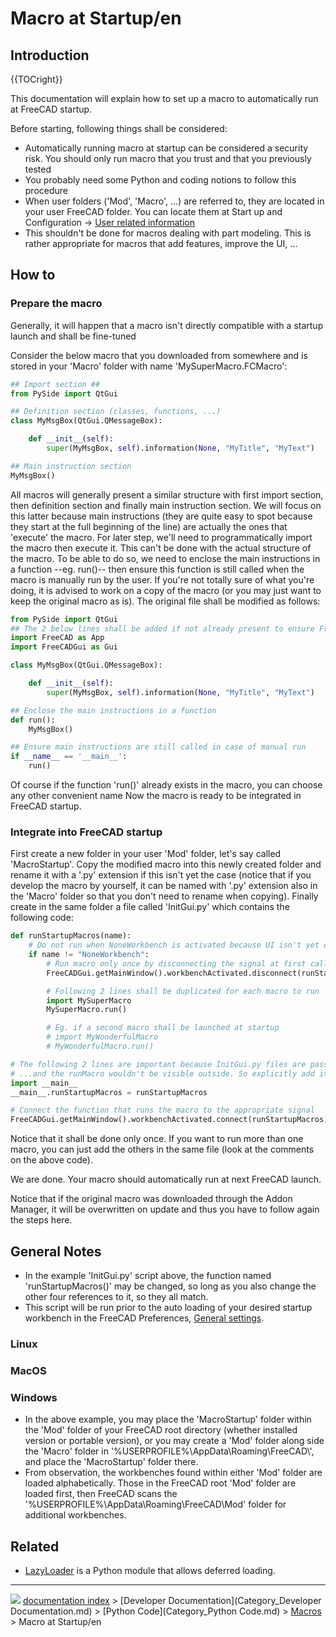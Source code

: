 # Macro at Startup/en
## Introduction


{{TOCright}}

This documentation will explain how to set up a macro to automatically run at FreeCAD startup.

Before starting, following things shall be considered:

-   Automatically running macro at startup can be considered a security risk. You should only run macro that you trust and that you previously tested
-   You probably need some Python and coding notions to follow this procedure
-   When user folders (\'Mod\', \'Macro\', \...) are referred to, they are located in your user FreeCAD folder. You can locate them at Start up and Configuration → [User related information](Start_up_and_Configuration#User_related_information.md)
-   This shouldn\'t be done for macros dealing with part modeling. This is rather appropriate for macros that add features, improve the UI, \...

## How to 

### Prepare the macro 

Generally, it will happen that a macro isn\'t directly compatible with a startup launch and shall be fine-tuned

Consider the below macro that you downloaded from somewhere and is stored in your \'Macro\' folder with name \'MySuperMacro.FCMacro\':


```python
## Import section ##
from PySide import QtGui

## Definition section (classes, functions, ...)
class MyMsgBox(QtGui.QMessageBox):

    def __init__(self):
        super(MyMsgBox, self).information(None, "MyTitle", "MyText")

## Main instruction section
MyMsgBox()
```

All macros will generally present a similar structure with first import section, then definition section and finally main instruction section. We will focus on this latter because main instructions (they are quite easy to spot because they start at the full beginning of the line) are actually the ones that \'execute\' the macro. For later step, we\'ll need to programmatically import the macro then execute it. This can\'t be done with the actual structure of the macro. To be able to do so, we need to enclose the main instructions in a function \--eg. run()\-- then ensure this function is still called when the macro is manually run by the user. If you\'re not totally sure of what you\'re doing, it is advised to work on a copy of the macro (or you may just want to keep the original macro as is). The original file shall be modified as follows:


```python
from PySide import QtGui
## The 2 below lines shall be added if not already present to ensure FreeCAD modules are imported
import FreeCAD as App
import FreeCADGui as Gui

class MyMsgBox(QtGui.QMessageBox):

    def __init__(self):
        super(MyMsgBox, self).information(None, "MyTitle", "MyText")

## Enclose the main instructions in a function
def run():
    MyMsgBox()

## Ensure main instructions are still called in case of manual run
if __name__ == '__main__':
    run()
```

Of course if the function \'run()\' already exists in the macro, you can choose any other convenient name Now the macro is ready to be integrated in FreeCAD startup.

### Integrate into FreeCAD startup 

First create a new folder in your user \'Mod\' folder, let\'s say called \'MacroStartup\'. Copy the modified macro into this newly created folder and rename it with a \'.py\' extension if this isn\'t yet the case (notice that if you develop the macro by yourself, it can be named with \'.py\' extension also in the \'Macro\' folder so that you don\'t need to rename when copying). Finally create in the same folder a file called \'InitGui.py\' which contains the following code:


```python
def runStartupMacros(name):
    # Do not run when NoneWorkbench is activated because UI isn't yet completely there
    if name != "NoneWorkbench":
        # Run macro only once by disconnecting the signal at first call
        FreeCADGui.getMainWindow().workbenchActivated.disconnect(runStartupMacros)

        # Following 2 lines shall be duplicated for each macro to run
        import MySuperMacro
        MySuperMacro.run()

        # Eg. if a second macro shall be launched at startup
        # import MyWonderfulMacro
        # MyWonderfulMacro.run()

# The following 2 lines are important because InitGui.py files are passed to the exec() function...
# ...and the runMacro wouldn't be visible outside. So explicitly add it to __main__
import __main__
__main__.runStartupMacros = runStartupMacros

# Connect the function that runs the macro to the appropriate signal
FreeCADGui.getMainWindow().workbenchActivated.connect(runStartupMacros)
```

Notice that it shall be done only once. If you want to run more than one macro, you can just add the others in the same file (look at the comments on the above code).

We are done. Your macro should automatically run at next FreeCAD launch.

Notice that if the original macro was downloaded through the Addon Manager, it will be overwritten on update and thus you have to follow again the steps here.

## General Notes 

-   In the example \'InitGui.py\' script above, the function named \'runStartupMacros()\' may be changed, so long as you also change the other four references to it, so they all match.
-   This script will be run prior to the auto loading of your desired startup workbench in the FreeCAD Preferences, [General settings](Preferences_Editor#General_settings.md).

### Linux

### MacOS

### Windows

-   In the above example, you may place the \'MacroStartup\' folder within the \'Mod\' folder of your FreeCAD root directory (whether installed version or portable version), or you may create a \'Mod\' folder along side the \'Macro\' folder in \'%USERPROFILE%\\AppData\\Roaming\\FreeCAD\\\', and place the \'MacroStartup\' folder there.
-   From observation, the workbenches found within either \'Mod\' folder are loaded alphabetically. Those in the FreeCAD root \'Mod\' folder are loaded first, then FreeCAD scans the \'%USERPROFILE%\\AppData\\Roaming\\FreeCAD\\Mod\' folder for additional workbenches.

## Related

-   [LazyLoader](Extra_python_modules#LazyLoader.md) is a Python module that allows deferred loading.



---
![](images/Right_arrow.png) [documentation index](../README.md) > [Developer Documentation](Category_Developer Documentation.md) > [Python Code](Category_Python Code.md) > [Macros](Category_Macros.md) > Macro at Startup/en
